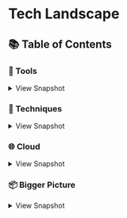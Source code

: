 # Tech Landscape
## 📚 Table of Contents


### 🔧 Tools
<details>
<summary>View Snapshot</summary>

#### Development
|  Name |  Summary | Details  | Use cases |  
|:-:    |:-:       |:-:       |:-:        |  
| | | []() | **** **** **** |
| | | []() | **** **** **** |


#### Testing
|  Name |  Summary | Details  | Use cases |  
|:-:    |:-:       |:-:       |:-:        |  
| | | []() | **** **** **** |
| | | []() | **** **** **** |

#### Infrastructure
|  Name |  Summary | Details  | Use cases |  
|:-:    |:-:       |:-:       |:-:        |  
| | | []() | **** **** **** |
| | | []() | **** **** **** |

</details>

### 📃 Techniques
<details>
<summary>View Snapshot</summary>
  
#### Design Patterns
|  Name |  Summary | Details  | Use cases |  
|:-:    |:-:       |:-:       |:-:        |  
| | | []() | **** **** **** |
| | | []() | **** **** **** |

</details>

### 🌐 Cloud
<details>
<summary>View Snapshot</summary>
  
#### test 
|  Name |  Summary | Details  | Use cases |  
|:-:    |:-:       |:-:       |:-:        |  
| | | []() | **** **** **** |
| | | []() | **** **** **** |

</details>

### 📦 Bigger Picture 
<details>
<summary>View Snapshot</summary>

#### Engineering
|  Name |  Summary | Details  | Use cases |  
|:-:    |:-:       |:-:       |:-:        |  
| **Testing** Roadmap | Test Plan template, testing startegies, testing types, TDD , automation - mobile , web , API , contrct testing Packt| [Testing Raodmap](https://github.com/anas-qa/Quality-Assurance-Road-Map) | **Testing Pyramid , Gap Analysis , Customer Insights , E2E regression suite** |
| **Front end Development** Roadmap| concepts - hoisting, event bubbling, scope prototype, shadow DOM. package managers - npm, yarn. CSS, BEM, Saas, Postcss.build tools - npm nuild, module bundlers webpack, linters and formatters, React Angualr Vue, modern css, css frameworks - reactstrap, mterialUI, Testing - Jest Cypress Mocha Chai. Progressive TypeScript, Server Side Rendering , GraphQL. ReactNative , Flutter , Static site generators  | [Front-end Roadmap](https://github.com/kamranahmedse/developer-roadmap) | **** **** **** |
| **Back end Development** Roadmap| C#, Java, Go, Python. Realational , NoSQL , Data Sharding , Replication , CAP. Authentication Oauth, token , JWT, SAML. apis - JSON, SOAP. Caching - DNS , serverside, clientside - Redis, MemCached. Design practices - GOF , DDD , TDD , SOLID, KISS , YAGNI, DRY. Architectural patterns - Microservices, SOA, Serverless. Messagebrokers , RabbitMQ , Kafka. Containers - Docker , GarphQL, Neo4j.     | [Back-end Roadmap](https://github.com/kamranahmedse/developer-roadmap) | **** **** **** |
| **DevOps** Roadmap| Pytho, Ruby , NodeJS. initd, systemd. OS - Linus , FreeBSD. Terminal - maniupaltion tools,, BASH, vim, network. Protocosl - http, ftp, ssh. Reverseproxy, Caching server, Forward Proxy , Load balancer, firewall. Webserver - Nginx, Service Mesh - Istio. Containers, Config mgmt, container orchestration, Infra provisioning. CI/CD tools, Infra monitoring - Prometheus , Nagios, Grafana. Appln Monitoring - NewRelic , AppDynamics. Log Mgmt - Elastic stalk, splunk sumo. Cloud - AWS , GCP, Azure. Cloud Design Patterns - Availability , Data Management.  | [Back-end Roadmap](https://github.com/kamranahmedse/developer-roadmap) | **** **** **** |

| **Reference Roadmaps**| | [engineering roadmaps](https://roadmap.sh/) | **** **** **** |


</details>
